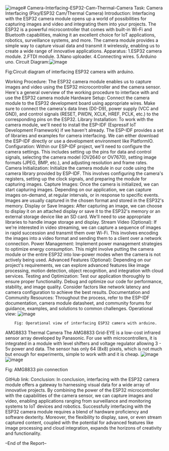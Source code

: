 ![image](https://github.com/Shahriar-Hossain-Opu/Camera-Interfacing-ESP32-Cam-Thermal-Camera/assets/70248764/09733993-b21d-4a53-9fde-b2109dac3a42)# Camera-Interfacing-ESP32-Cam-Thermal-Camera
Task: Camera Interfacing (Pixy/ESP32 Cam/Thermal Camera)
Introduction:
Interfacing with the ESP32 camera module opens up a world of possibilities for capturing images and video and integrating them into your projects. The ESP32 is a powerful microcontroller that comes with built-in Wi-Fi and Bluetooth capabilities, making it an excellent choice for IoT applications, robotics, surveillance systems, and more. The camera module provides a simple way to capture visual data and transmit it wirelessly, enabling us to create a wide range of innovative applications.
Apparatus:
1.ESP32 camera module.
2.FTDI module.
3.Nano uploader.
4.Connecting wires.
5.Arduino uno.
Circuit Diagram:![image](https://github.com/Shahriar-Hossain-Opu/Camera-Interfacing-ESP32-Cam-Thermal-Camera/assets/70248764/49541f19-5a64-492f-a6e7-2c81dfb8cb15)

 
Fig:Circuit diagram of interfacing ESP32 camera with arduino.


Working Procedure:
The ESP32 camera module enables us to capture images and video using the ESP32 microcontroller and the camera sensor. Here's a general overview of the working procedure to interface with and use the ESP32 camera module
Hardware Setup:
Connect the camera module to the ESP32 development board using appropriate wires. Make sure to connect the camera's data lines (D0-D9), power supply (VCC and GND), and control signals (RESET, PWDN, XCLK, HREF, PCLK, etc.) to the corresponding pins on the ESP32.
Library Installation:
To work with the camera module, we'll need to install the ESP-IDF (Espressif IoT Development Framework) if we haven't already. The ESP-IDF provides a set of libraries and examples for camera interfacing. We can either download the ESP-IDF directly or use a development environment like PlatformIO.
Configuration:
Within our ESP-IDF project, we'll need to configure the camera settings. This includes setting up the pins for data and control signals, selecting the camera model (OV2640 or OV7670), setting image formats (JPEG, BMP, etc.), and adjusting resolution and frame rates.
Camera Initialization:
Initialize the camera module in our code using the camera library provided by ESP-IDF. This involves configuring the camera's registers, setting up the clock signals, and preparing the module for capturing images.
Capture Images:
Once the camera is initialized, we can start capturing images. Depending on our application, we can capture images on-demand, at regular intervals, or in response to specific events. Images are usually captured in the chosen format and stored in the ESP32's memory.
Display or Save Images:
After capturing an image, we can choose to display it on an attached display or save it to the ESP32's memory or an external storage device like an SD card. We'll need to use appropriate libraries to handle image storage and display.
Stream Video (Optional):
If we're interested in video streaming, we can capture a sequence of images in rapid succession and transmit them over Wi-Fi. This involves encoding the images into a video format and sending them to a client over a network connection.
Power Management:
Implement power management strategies to optimize energy consumption. This might involve putting the camera module or the entire ESP32 into low-power modes when the camera is not actively being used.
Advanced Features (Optional):
Depending on our project's requirements, we can explore advanced features like image processing, motion detection, object recognition, and integration with cloud services.
Testing and Optimization:
Test our application thoroughly to ensure proper functionality. Debug and optimize our code for performance, stability, and image quality. Consider factors like network latency and camera configuration to achieve the best results.
Documentation and Community Resources:
Throughout the process, refer to the ESP-IDF documentation, camera module datasheet, and community forums for guidance, examples, and solutions to common challenges.
Operational view: ![image](https://github.com/Shahriar-Hossain-Opu/Camera-Interfacing-ESP32-Cam-Thermal-Camera/assets/70248764/fc7497d5-1a7f-4ec4-b765-1d23efb691aa)

 
		Fig: Operational view of interfacing ESP32 camera with arduino.


AMG8833 Thermal Camera
The AMG8833 Grid-EYE is a low-cost infrared sensor array developed by Panasonic. For use with microcontrollers, it is integrated in a module with level shifters and voltage regulator allowing 3 - 5v power and data. 
The sensor has only 64 (8x8) pixels, which is not much but enough for experiments, simple to work with and it is cheap.
 ![image](https://github.com/Shahriar-Hossain-Opu/Camera-Interfacing-ESP32-Cam-Thermal-Camera/assets/70248764/557040da-e4da-44f1-a3b9-d3faed3b0301)
![image](https://github.com/Shahriar-Hossain-Opu/Camera-Interfacing-ESP32-Cam-Thermal-Camera/assets/70248764/2afc8ce5-9e78-4b23-a371-0923c5665c2f)

Fig: AMG8833 pin connection
 

GitHub link:
Conclusion:
In conclusion, interfacing with the ESP32 camera module offers a gateway to harnessing visual data for a wide array of innovative projects. By combining the power of the ESP32 microcontroller with the capabilities of the camera sensor, we can capture images and video, enabling applications ranging from surveillance and monitoring systems to IoT devices and robotics. Successfully interfacing with the ESP32 camera module requires a blend of hardware proficiency and software dexterity. Moreover, the flexibility to display, save, or even stream captured content, coupled with the potential for advanced features like image processing and cloud integration, expands the horizons of creativity and functionality.

–End of the Report–
